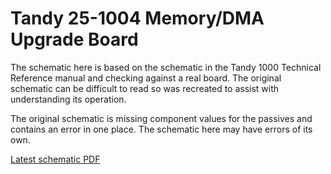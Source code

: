 Tandy 25-1004 Memory/DMA Upgrade Board
======================================

The schematic here is based on the schematic in the Tandy 1000 Technical
Reference manual and checking against a real board. The original schematic
can be difficult to read so was recreated to assist with understanding its
operation.

The original schematic is missing component values for the passives and
contains an error in one place. The schematic here may have errors of its
own.

[Latest schematic PDF](Schematic/MemoryDMABoard.pdf)
